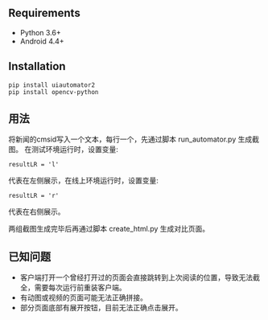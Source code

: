## Requirements

- Python 3.6+
- Android 4.4+

## Installation

    pip install uiautomator2
	pip install opencv-python

## 用法
将新闻的cmsid写入一个文本，每行一个，先通过脚本 run_automator.py 生成截图。
在测试环境运行时，设置变量:

	resultLR = 'l'

代表在左侧展示，在线上环境运行时，设置变量:

	resultLR = 'r'

代表在右侧展示。

两组截图生成完毕后再通过脚本 create_html.py 生成对比页面。

## 已知问题

- 客户端打开一个曾经打开过的页面会直接跳转到上次阅读的位置，导致无法截全，需要每次运行前重装客户端。
- 有动图或视频的页面可能无法正确拼接。
- 部分页面底部有展开按钮，目前无法正确点击展开。
